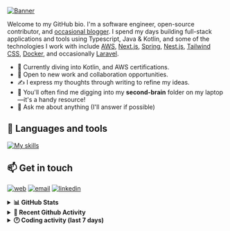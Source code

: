 [![Banner](https://raw.githubusercontent.com/wilfriedago/wilfriedago/main/assets/1.png)][website]

Welcome to my GitHub bio. I'm a software engineer, open-source contributor, and [occasional blogger][blog]. I spend my days building full-stack applications and tools using Typescript, Java & Kotlin, and some of the technologies I work with include [AWS](https://aws.amazon.com/fr/), [Next.js](https://nextjs.org/), [Spring](https://spring.io/), [Nest.js](https://nestjs.com/), [Tailwind CSS](https://github.com/tailwindlabs/tailwindcss), [Docker](https://www.docker.com/), and occasionally [Laravel](https://laravel.com/).

- 🔭 Currently diving into Kotlin, and AWS certifications.
- 👯 Open to new work and collaboration opportunities.
- ✍️ I express my thoughts through writing to refine my ideas.
- 🧠 You'll often find me digging into my **second-brain** folder on my laptop—it's a handy resource!
- 💬 Ask me about anything (I'll answer if possible)

## 🎨 Languages and tools

[![My skills](https://skillicons.dev/icons?i=typescript,js,nodejs,nest,java,kotlin,spring,python,fastapi,django,aws,docker,vscode,idea,tailwind&perline=15)](https://wilfriedago.dev/about#skills)

## 📫 Get in touch
[![web](https://img.shields.io/badge/WEBSITE-12100E?logo=google-earth&color=282A36)][website]
[![email](https://img.shields.io/badge/MAIL-12100E?logo=mailgun&color=282A36)][mail]
[![linkedin](https://img.shields.io/badge/LINKEDIN-12100E?logo=linkedin&color=282A36)][linkedin]


<details>
  <summary><b>📊 GitHub Stats</b></summary>
	<br/>
	<p align="left">
		<img width="49.5%" src="https://github-readme-stats.vercel.app/api?username=wilfriedago&show_icons=true&count_private=true&title_color=10b981&icon_color=10b981&theme=react&hide_border=true&rank_icon=github" />
		<img width="49.5%" src="https://streak-stats.demolab.com/?user=wilfriedago&hide_border=true&theme=react&ring=10b981&fire=fff&currStreakNum=fff&sideLabels=10b981&currStreakLabel=10b981&sideNums=fff" />
	</p>
</details>

<details>
  <summary><b>📅 Recent Github Activity</b></summary>
	<br>

<!--RECENT_ACTIVITY:last_update-->
Last Updated: Wednesday, October 23rd, 2024, 4:17:44 AM
<!--RECENT_ACTIVITY:last_update_end-->

<!--RECENT_ACTIVITY:start-->
1. ⬆️ Pushed 14 commit(s) to [wilfriedago/noodle](https://github.com/wilfriedago/noodle)<br>
2. ⭐ Starred [nodejs/corepack](https://github.com/nodejs/corepack)<br>
3. ⭐ Starred [apache/incubator-kie-drools](https://github.com/apache/incubator-kie-drools)<br>
4. ⭐ Starred [kiegroup/drools](https://github.com/kiegroup/drools)<br>
5. 🔱 Forked [wilfriedago/droolsjbpm-integration](undefined) from [kiegroup/droolsjbpm-integration](https://github.com/kiegroup/droolsjbpm-integration)<br>
<!--RECENT_ACTIVITY:end-->
</details>

<details>
  <summary><b>🕐 Coding activity (last 7 days)</b></summary>
	<br>

<!--START_SECTION:waka-->

```python
Total Time: 46 hrs 55 mins

TypeScript        15 hrs 29 mins  ████████░░░░░░░░░░░░░░░░░   32.37 %
Drools            13 hrs 13 mins  ███████░░░░░░░░░░░░░░░░░░   27.63 %
Java              10 hrs 46 mins  █████▓░░░░░░░░░░░░░░░░░░░   22.50 %
TeX               2 hrs 37 mins   █▒░░░░░░░░░░░░░░░░░░░░░░░   05.48 %
Other             56 mins         ▒░░░░░░░░░░░░░░░░░░░░░░░░   01.98 %
```

<!--END_SECTION:waka-->
</details>

[website]: https://wilfriedago.dev
[linkedin]: https://linkedin.com/in/wilfriedago
[blog]: https://wilfriedago.dev/blog
[mail]: mailto:me@wilfriedago.dev
